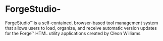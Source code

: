 # ForgeStudio-
ForgeStudio™ is a self-contained, browser-based tool management system that allows users to load, organize, and receive automatic version updates for the Forge™ HTML utility applications created by Cleon Williams.

